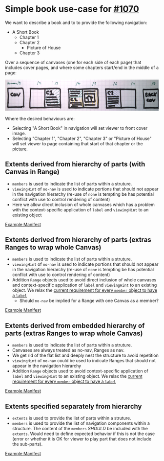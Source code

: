 # Simple book use-case for [#1070](https://github.com/IIIF/iiif.io/issues/1070)

We want to describe a book and to to provide the following navigation:

  * A Short Book
    * Chapter 1
    * Chapter 2
      * Picture of House
    * Chapter 3

Over a sequence of canvases (one for each side of each page) that includes cover pages, and where some chapters start/end in the middle of a page:

![Book canvases](book_simple.png)

Where the desired behaviours are:

  * Selecting "A Short Book" in navigation will set viewer to front cover image.
  * Selecting "Chapter 1", "Chapter 2", "Chapter 3" or "Picture of House" will set viewer to page containing that start of that chapter or the picture.

## Extents derived from hierarchy of parts (with Canvas in Range)

  * `members` is used to indicate the list of parts within a struture.
  * `viewingHint` of `no-nav` is used to indicate portions that should not appear in the navigation hierarchy (re-use of `none` is tempting be has potential conflict with use to control rendering of content)
  * Here we allow direct inclusion of whole canvases which has a problem with the context-specific application of `label` and `viewingHint` to an existing object

[Example Manifest](book_simple_ext1.json)

## Extents derived from hierarchy of parts (extras Ranges to wrap whole Canvas)

  * `members` is used to indicate the list of parts within a struture.
  * `viewingHint` of `no-nav` is used to indicate portions that should not appear in the navigation hierarchy (re-use of `none` is tempting be has potential conflict with use to control rendering of content)
  * Addition `Range` objects used to avoid direct inclusion of whole canvases and context-specific application of `label` and `viewingHint` to an existing object. We relax the [current requirement for every `member` object to have a `label`](http://iiif.io/api/presentation/2.1/#members)
    * Should `no-nav` be implied for a Range with one Canvas as a member?

[Example Manifest](book_simple_ext2.json)

## Extents derived from embedded hierarchy of parts (extras Ranges to wrap whole Canvas)

  * `members` is used to indicate the list of parts within a struture.
  * Canvases are always treated as no-nav, Ranges as nav.
  * We get rid of the flat list and deeply nest the structure to avoid repetition
  * `viewingHint` of `no-nav` could be used to indicate Ranges that should not appear in the navigation hierarchy
  * Addition `Range` objects used to avoid context-specific application of `label` and `viewingHint` to an existing object. We relax the [current requirement for every `member` object to have a `label`](http://iiif.io/api/presentation/2.1/#members)

[Example Manifest](book_simple_ext3.json)


## Extents specified separately from hierarchy

  * `extents` is used to provide the list of parts within a struture.
  * `members` is used to provide the list of navigation components within a structure. The content of the `members` _SHOULD_ be included with the `extents`. Would need to define expected behavior if this is not the case (error or whether it is OK for viewer to play part that does not include the sub-parts).

[Example Manifest](book_simple_extents_and_members.json)
